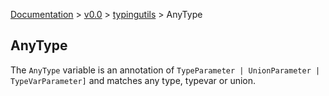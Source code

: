 [Documentation](/docs/documentation.md) >
 [v0.0](/docs/0.0/version.md) >
  [typingutils](/docs/0.0/typingutils/module.md) >
   AnyType

## AnyType

The `AnyType` variable is an annotation of `TypeParameter | UnionParameter | TypeVarParameter]` and matches any type, typevar or union.
